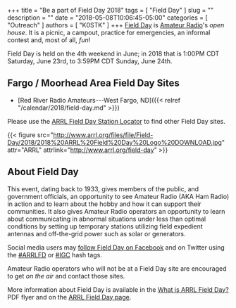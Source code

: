 +++
title = "Be a part of Field Day 2018"
tags = [ "Field Day" ]
slug = ""
description = ""
date = "2018-05-08T10:06:45-05:00"
categories = [ "Outreach" ]
authors = [ "K0STK" ]
+++
[Field Day](http://www.arrl.org/field-day) is [Amateur
Radio](http://www.arrl.org/what-is-ham-radio)'s *open house*.
It is a picnic, a campout, practice for emergencies, an informal contest and,
most of all, *fun*!

Field Day is held on the 4th weekend in June; in 2018 that
is 1:00PM CDT Saturday, June 23rd, to 3:59PM CDT Sunday, June 24th. 

## Fargo / Moorhead Area Field Day Sites

* [Red River Radio Amateurs---West Fargo, ND]({{< relref "/calendar/2018/field-day.md" >}})

Please use the
[ARRL Field Day Station Locator](http://www.arrl.org/field-day-locator)
to find other Field Day sites.

<!--more-->

{{< figure src="http://www.arrl.org/files/file/Field-Day/2018/2018%20ARRL%20Field%20Day%20Logo%20DOWNLOAD.jpg" attr="ARRL" attrlink="http://www.arrl.org/field-day" >}}

## About Field Day

This event, dating back to 1933, gives members of the public, and
government officials, an opportunity to see Amateur Radio (AKA Ham
Radio) in action and to learn about the hobby and how it can support
their communities. It also gives Amateur Radio operators an opportunity
to learn about communicating in abnormal situations under less than
optimal conditions by setting up temporary stations utilizing field
expedient antennas and off-the-grid power such as solar or generators.

Social media users may
[follow Field Day on Facebook](https://www.facebook.com/events/1753742661610196/?acontext=%7B%22source%22%3A5%2C%22page_id_source%22%3A20069212407%2C%22action_history%22%3A%5B%7B%22surface%22%3A%22page%22%2C%22mechanism%22%3A%22main_list%22%2C%22extra_data%22%3A%22%7B%5C%22page_id%5C%22%3A20069212407%2C%5C%22tour_id%5C%22%3Anull%7D%22%7D%5D%2C%22has_source%22%3Atrue%7D) and on Twitter using the
[#ARRLFD](https://x.com/search?q=%23arrlfd&src=typd) or
[#IGC](https://x.com/search?q=%23igc&src=typd) hash tags. 

Amateur Radio operators who will not be at a Field Day site are
encouraged to get *on the air* and contact those sites.

More information about Field Day is available in the
[What is ARRL Field Day?](http://www.arrl.org/files/file/Field-Day/2018/2018%20FD%20Flier.pdf)
PDF flyer and on the [ARRL Field Day page](http://www.arrl.org/field-day).


